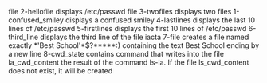 file 2-hellofile displays /etc/passwd
file 3-twofiles displays two files
1-confused_smiley displays a confused smiley
4-lastlines displays the last 10 lines of /etc/passwd
5-firstlines displays the first 10 lines of /etc/passwd
6-third_line displays the third line of the file iacta
7-file creates a file named exactly \*\'Best School\'\*$\?\*\*\*\*\*:) containing the text Best School ending by a new line
8-cwd_state contains command that writes into the file la_cwd_content the result of the command ls-la. If the file ls_cwd_content does not exist, it will be created

